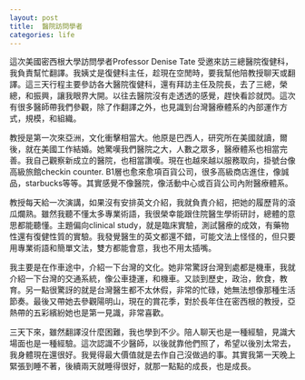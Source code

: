 ```yaml
---
layout: post
title:  醫院訪問學者
categories: life
---
```


這次美國密西根大學訪問學者Professor Denise Tate 受邀來訪三總醫院復健科，我負責幫忙翻譯。我姨丈是復健科主任，趁現在空閒時，要我幫他陪教授聊天或翻譯。這三天行程主要參訪各大醫院復健科，還有拜訪主任及院長，去了三總，榮總，和振興，讓我眼界大開。以往去醫院沒有走透透的感覺，趕快看診就閃。這次有很多醫師帶我們參觀，除了作翻譯之外，也見識到台灣醫療體系的內部運作方式，規模，和組織。

教授是第一次來亞洲，文化衝擊相當大。他原是巴西人，研究所在美國就讀，爾後，就在美國工作結婚。她驚嘆我們醫院之大，人數之眾多，醫療體系也相當完善。我自己觀察新成立的醫院，也相當讚嘆。現在也越來越以服務取向，掛號台像高級旅館checkin counter. B1層也愈來愈項百貨公司，很多高級商店進住，像誠品，starbucks等等。其實感覺不像醫院，像活動中心或百貨公司內附醫療體系。

教授每天給一次演講，如果沒有安排英文介紹，我就負責介紹，把她的履歷背的滾瓜爛熟。雖然我聽不懂太多專業術語，我很榮幸能跟住院醫生學術研討，總體的意思都能聽懂。主題偏向clinical study，就是臨床實驗，測試醫療的成效，有藥物性還有復健性質的實驗。我發覺醫生的英文都還不錯，可能文法上怪怪的，但只要用專業術語和簡單文法，雙方都能會意，我也不用太插嘴。

我主要是在作車途中，介紹一下台灣的文化。她非常驚訝台灣到處都是機車，我就介紹一下台灣的交通系統，像公車捷運，和機車。又談到歷史，政治，飲食，教育。另一點很驚訝的就是台灣醫生都不太休假，非常的忙碌，她無法想像那種生活節奏。最後又帶她去參觀陽明山，現在的賞花季，對於長年住在密西根的教授，亞熱帶的五彩繽紛她也是第一見識，非常喜歡。

三天下來，雖然翻譯沒什麼困難，我也學到不少。陪人聊天也是一種經驗，見識大場面也是一種經驗。這次認識不少醫師，以後就靠他們照了，希望以後別太常去，我身體現在還很好。我覺得最大價值就是去作自己沒做過的事。其實我第一天晚上緊張到睡不著，後續兩天就睡得很好，就那一點點的成長，也是成長。